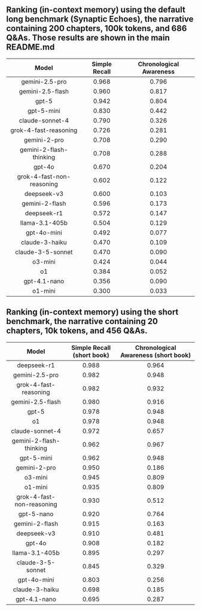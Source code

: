 ## Ranking (in-context memory) using the default long benchmark (Synaptic Echoes), the narrative containing 200 chapters, 100k tokens, and 686 Q&As. Those results are shown in the main README.md

| Model | Simple Recall | Chronological Awareness |
|:---------------------------:|:-------------------:|:-------------------:|
gemini-2.5-pro | 0.968 | 0.796
gemini-2.5-flash | 0.960 | 0.817
gpt-5 | 0.942 | 0.804
gpt-5-mini | 0.830 | 0.442
claude-sonnet-4 | 0.790     | 0.326
grok-4-fast-reasoning | 0.726    | 0.281
gemini-2-pro | 0.708 | 0.290
gemini-2-flash-thinking | 0.708 | 0.288
gpt-4o | 0.670 | 0.204
grok-4-fast-non-reasoning | 0.602 | 0.122
deepseek-v3 | 0.600	 | 0.103
gemini-2-flash | 0.596 | 0.173
deepseek-r1 |	0.572 | 0.147
llama-3.1-405b | 0.504 | 0.129 
gpt-4o-mini | 0.492 | 0.077
claude-3-haiku | 0.470 | 0.109 
claude-3-5-sonnet | 0.470 | 0.090
o3-mini | 0.424 | 0.044
o1 | 0.384 | 0.052
gpt-4.1-nano | 0.356 | 0.090
o1-mini | 0.300 | 0.033

## Ranking (in-context memory) using the short benchmark, the narrative containing 20 chapters, 10k tokens, and 456 Q&As.

| Model | Simple Recall (short book) | Chronological Awareness (short book) |
|:---------------------------:|:-------------------:|:-------------------:|
deepseek-r1 |	0.988 | 0.964
gemini-2.5-pro | 0.982 |0.948
grok-4-fast-reasoning | 0.982 | 0.932
gemini-2.5-flash |0.980 | 0.916
gpt-5 | 0.978 | 0.948
o1 | 0.978 | 0.948
claude-sonnet-4 | 0.972 | 0.657
gemini-2-flash-thinking | 0.962 | 0.967
gpt-5-mini | 0.962 | 0.948
gemini-2-pro | 0.950 | 0.186
o3-mini | 0.945 | 0.809
o1-mini | 0.935 | 0.809
grok-4-fast-non-reasoning | 0.930 | 0.512
gpt-5-nano | 0.920 | 0.764
gemini-2-flash | 0.915 | 0.163
deepseek-v3 | 0.910 | 0.481
gpt-4o | 0.908 | 0.182
llama-3.1-405b | 0.895 | 0.297
claude-3-5-sonnet | 0.845 | 0.329
gpt-4o-mini | 0.803 | 0.256
claude-3-haiku | 0.698 | 0.185
gpt-4.1-nano | 0.695 | 0.287